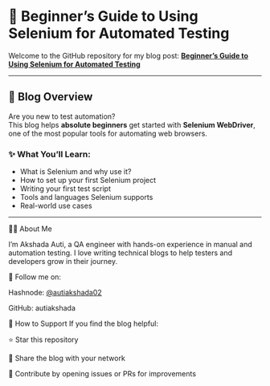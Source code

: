 # 🤖 Beginner’s Guide to Using Selenium for Automated Testing

Welcome to the GitHub repository for my blog post:
**[Beginner’s Guide to Using Selenium for Automated Testing](https://introduction-to-selenium.hashnode.dev/beginners-guide-to-using-selenium-for-automated-testing)**

---

## 📌 Blog Overview

Are you new to test automation?  
This blog helps **absolute beginners** get started with **Selenium WebDriver**, one of the most popular tools for automating web browsers.

### ✨ What You’ll Learn:
- What is Selenium and why use it?
- How to set up your first Selenium project
- Writing your first test script
- Tools and languages Selenium supports
- Real-world use cases

---

👩‍💻 About Me

I’m Akshada Auti, a QA engineer with hands-on experience in manual and automation testing.
I love writing technical blogs to help testers and developers grow in their journey.

🔗 Follow me on:

Hashnode: [@autiakshada02](https://hashnode.com/@autiakshada02)


GitHub: autiakshada

🙌 How to Support
If you find the blog helpful:

⭐ Star this repository

📰 Share the blog with your network

🔧 Contribute by opening issues or PRs for improvements




